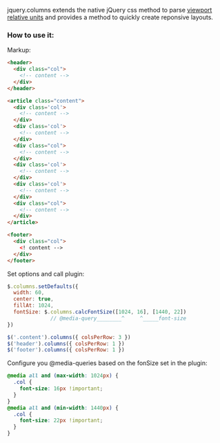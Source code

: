 jquery.columns extends the native jQuery css method to parse [viewport relative units](http://www.w3.org/TR/css3-values/#viewport-relative-lengths
) and provides a method to quickly create reponsive layouts.

### How to use it:

Markup:
```html
<header>
  <div class="col">
    <!-- content -->
  </div>
</header>

<article class="content">
  <div class='col'> 
    <!-- content -->
  </div>
  <div class='col'>
    <!-- content -->
  </div>
  <div class="col">
    <!-- content -->
  </div>
  <div class='col'> 
    <!-- content -->
  </div>
  <div class='col'>
    <!-- content -->
  </div>
  <div class="col">
    <!-- content -->
  </div>
</article>

<footer>
  <div class="col">
    <! content -->  
  </div>
</footer>
```

Set options and call plugin:
```javascript
$.columns.setDefaults({ 
  width: 60,
  center: true,
  fillAt: 1024,
  fontSize: $.columns.calcFontSize([1024, 16], [1440, 22])
              // @media-query________^     ^_____font-size
})

$('.content').columns({ colsPerRow: 3 })
$('header').columns({ colsPerRow: 1 })
$('footer').columns({ colsPerRow: 1 })
```

Configure you @media-queries based on the fonSize set in the plugin:
```css
@media all and (max-width: 1024px) {
  .col { 
    font-size: 16px !important;
  }
}
@media all and (min-width: 1440px) {
  .col { 
    font-size: 22px !important; 
  }
}
```

